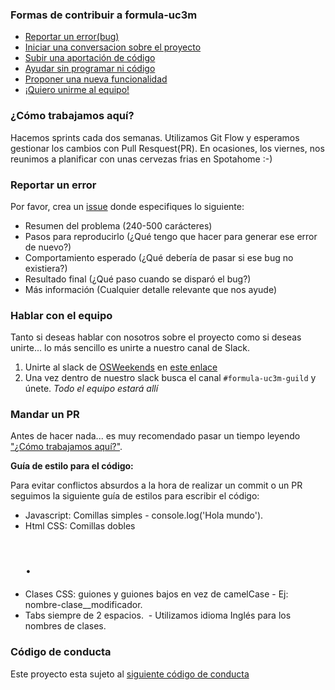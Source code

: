 ### Formas de contribuir a formula-uc3m

- [Reportar un error(bug)](#reportar-un-error)
- [Iniciar una conversacion sobre el proyecto](#hablar-con-el-equipo)
- [Subir una aportación de código](#mandar-un-pr)
- [Ayudar sin programar ni código](#hablar-con-el-equipo)
- [Proponer una nueva funcionalidad](#hablar-con-el-equipo)
- [¡Quiero unirme al equipo!](#hablar-con-el-equipo)

### ¿Cómo trabajamos aquí?

Hacemos sprints cada dos semanas. Utilizamos Git Flow y esperamos gestionar los cambios con Pull Resquest(PR).
En ocasiones, los viernes, nos reunimos a planificar con unas cervezas frias en Spotahome :-)

### Reportar un error
Por favor, crea un [issue](https://github.com/OSWeekends/formula-uc3m/issues/new) donde especifiques lo siguiente:
- Resumen del problema (240-500 carácteres)
- Pasos para reproducirlo (¿Qué tengo que hacer para generar ese error de nuevo?)
- Comportamiento esperado (¿Qué debería de pasar si ese bug no existiera?)
- Resultado final (¿Qué paso cuando se disparó el bug?)
- Más información (Cualquier detalle relevante que nos ayude)

### Hablar con el equipo

Tanto si deseas hablar con nosotros sobre el proyecto como si deseas unirte... lo más sencillo es unirte a nuestro canal de Slack.

1. Unirte al slack de [OSWeekends](https://osweekends.com) en [este enlace](https://slack.osweekends.com)
2. Una vez dentro de nuestro slack busca el canal `#formula-uc3m-guild` y únete. _Todo el equipo estará allí_

### Mandar un PR

Antes de hacer nada... es muy recomendado pasar un tiempo leyendo ["¿Cómo trabajamos aquí?"](#c%C3%B3mo-trabajamos-aqu%C3%AD).

**Guía de estilo para el código:**
 
 Para evitar conflictos absurdos a la hora de realizar un commit o un PR seguimos la siguiente guía de estilos para escribir el código:
  - Javascript: Comillas simples - console.log('Hola mundo').
  - Html CSS: Comillas dobles <h1 class="nombre-clase">.
  - Clases CSS: guiones y guiones bajos en vez de camelCase - Ej: nombre-clase__modificador.
  - Tabs siempre de 2 espacios.
  - Utilizamos idioma Inglés para los nombres de clases.


### Código de conducta

Este proyecto esta sujeto al [siguiente código de conducta](CODE_OF_CONDUCT.md)
